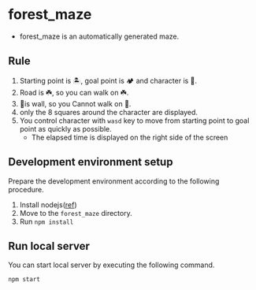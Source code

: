 # forest_maze

- forest_maze is an automatically generated maze.

## Rule

1. Starting point is 🏝️, goal point is 🏕️ and character is 🐾.
1. Road is ☘️, so you can walk on ☘️.
1. 🌲is wall, so you Cannot walk on 🌲.
1. only the 8 squares around the character are displayed.
1. You control character with `wasd` key to move from starting point to goal point as quickly as possible. 
    - The elapsed time is displayed on the right side of the screen

## Development environment setup

Prepare the development environment according to the following procedure.

1. Install nodejs([ref](https://nodejs.org/ja/download/))
1. Move to the `forest_maze` directory.
1. Run `npm install`

## Run local server

You can start local server by executing the following command.

```
npm start
```
